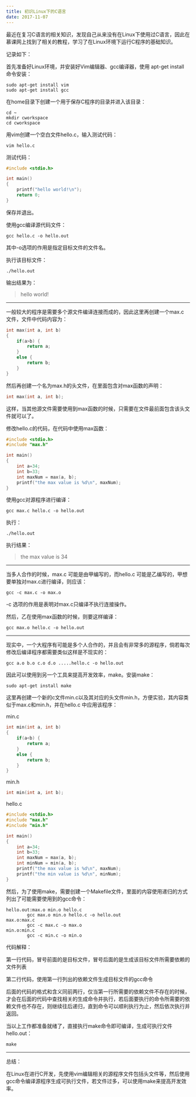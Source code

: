 ```yaml
---
title: 初识Linux下的C语言
date: 2017-11-07
---
```


最近在复习C语言的相关知识，发现自己从来没有在Linux下使用过C语言，因此在慕课网上找到了相关的教程，学习了在Linux环境下运行C程序的基础知识。

记录如下：

首先准备好Linux环境，并安装好Vim编辑器、gcc编译器，使用 apt-get install 命令安装：

```shell
sudo apt-get install vim
sudo apt-get install gcc
```

在home目录下创建一个用于保存C程序的目录并进入该目录：

```shell
cd ~
mkdir cworkspace
cd cworkspace
```

用vim创建一个空白文件hello.c，输入测试代码：

```shell
vim hello.c
```

测试代码：

```c
#include <stdio.h>

int main()
{
    printf("hello world!\n");
    return 0;
}
```

保存并退出。

使用gcc编译源代码文件：

```shell
gcc hello.c -o hello.out
```

其中-o选项的作用是指定目标文件的文件名。

执行该目标文件：

```shell
./hello.out
```

输出结果为：

> hello world!

---

一般较大的程序是需要多个源文件编译连接而成的，因此这里再创建一个max.c 文件，文件中代码内容为：

```c
int max(int a, int b)
{
    if(a>b) {
        return a;
    }
    else {
        return b;
    }
}
```

然后再创建一个名为max.h的头文件，在里面包含对max函数的声明：

```c
int max(int a, int b);
```

这样，当其他源文件需要使用到max函数的时候，只需要在文件最前面包含该头文件就可以了。

修改hello.c的代码，在代码中使用max函数：

```c
#include <stdio.h>
#include "max.h"

int main()
{
    int a=34;
    int b=33;
    int maxNum = max(a, b);
    printf("the max value is %d\n", maxNum);
}
```

使用gcc对源程序进行编译：

```shell
gcc max.c hello.c -o hello.out
```

执行：

```shell
./hello.out
```

执行结果：

> the max value is 34

---

当多人合作的时候，max.c 可能是由甲编写的，而hello.c 可能是乙编写的，甲想要单独对max.c进行编译，则应该：

```shell
gcc -c max.c -o max.o
```

-c 选项的作用是表明对max.c只编译不执行连接操作。

然后，乙在使用max函数的时候，则要这样编译：

```shell
gcc max.o hello.c -o hello.out
```

---

现实中，一个大程序有可能是多个人合作的，并且会有非常多的源程序，倘若每次修改后编译程序都需要类似这样是不现实的：

```shell
gcc a.o b.o c.o d.o .....hello.c -o hello.out
```

因此可以使用到另一个工具来提高开发效率，make。安装make：

```shell
sudo apt-get install make
```

这里再创建一个新的c文件min.c以及其对应的头文件min.h，方便实验，其内容类似于max.c和min.h，并在hello.c 中应用该程序：

min.c
```c
int min(int a, int b)
{
    if(a<b) {
        return a;
    }
    else {
        return b;
    }
}
```

min.h
```c
int min(int a, int b);
```

hello.c
```c
#include <stdio.h>
#include "max.h"
#include "min.h"

int main()
{
    int a=34;
    int b=33;
    int maxNum = max(a, b);
    int minNum = min(a, b);
    printf("the max value is %d\n", maxNum);
    printf("the min value is %d\n", minNum);
}
```

然后，为了使用make，需要创建一个Makefile文件，里面的内容使用递归的方式列出了可能需要使用到的gcc命令：

```shell
hello.out:max.o min.o hello.c
        gcc max.o min.o hello.c -o hello.out
max.o:max.c
        gcc -c max.c -o max.o
min.o:min.c
        gcc -c min.c -o min.o
```

代码解释：

第一行代码，冒号前面的是目标文件，冒号后面的是生成该目标文件所需要依赖的文件列表

第二行代码，使用第一行列出的依赖文件生成目标文件的gcc命令

后面的代码的格式和含义同前两行，仅当第一行所需要的依赖文件不存在的时候，才会在后面的代码中查找相关的生成命令并执行，若后面要执行的命令所需要的依赖文件也不存在，则继续往后递归，直到命令可以顺利执行为止，然后依次执行并返回。

当以上工作都准备就绪了，直接执行make命令即可编译，生成可执行文件hello.out：

```shell
make
```
---

总结：

在Linux在进行C开发，先使用vim编辑相关的源程序文件包括头文件等，然后使用gcc命令编译源程序生成可执行文件，若文件过多，可以使用make来提高开发效率。